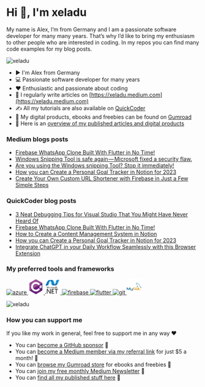 # Hi 👋, I'm xeladu

My name is Alex, I’m from Germany and I am a passionate software developer for many many years. That’s why I’d like to bring my enthusiasm to other people who are interested in coding. In my repos you can find many code examples for my blog posts.

<p align="left"> <img src="https://komarev.com/ghpvc/?username=xeladu&label=Profile%20views&color=44ff00&style=plastic" alt="xeladu" /> </p>

- ▶  I'm Alex from Germany
- 💻 Passionate software developer for many years
- ❤  Enthusiastic and passionate about coding
- 📝 I regularly write articles on [https://xeladu.medium.com](https://xeladu.medium.com)
- ✍ All my tutorials are also available on [QuickCoder](https://quickcoder.org)
- 🏬 My digital products, ebooks and freebies can be found on [Gumroad](https://xeladu.gumroad.com)
- 📙 Here is an [overview of my published articles and digital products](https://xeladu.medium.com/%E2%84%B9-xeladus-info-point-find-quickly-what-you-need-bbe620e97d8c)

### Medium blogs posts
<!-- BLOG-POST-LIST:START -->
- [Firebase WhatsApp Clone Built With Flutter in No Time!](https://levelup.gitconnected.com/firebase-whatsapp-clone-built-with-flutter-in-no-time-8b37d046f49d?source=rss-ae1e6291afc3------2)
- [Windows Snipping Tool is safe again — Microsoft fixed a security flaw.](https://levelup.gitconnected.com/windows-snipping-tool-is-safe-again-microsoft-fixed-a-security-flaw-5f7f1ffaa512?source=rss-ae1e6291afc3------2)
- [Are you using the Windows snipping Tool? Stop it immediately!](https://levelup.gitconnected.com/are-you-using-the-windows-snipping-tool-stop-it-immediately-903e6e1c2fab?source=rss-ae1e6291afc3------2)
- [How you can Create a Personal Goal Tracker in Notion for 2023](https://levelup.gitconnected.com/create-a-personal-goal-tracker-in-notion-for-2023-d040c24455f?source=rss-ae1e6291afc3------2)
- [Create Your Own Custom URL Shortener with Firebase in Just a Few Simple Steps](https://levelup.gitconnected.com/create-your-own-custom-url-shortener-with-firebase-in-just-a-few-simple-steps-a75f5f5c70a?source=rss-ae1e6291afc3------2)
<!-- BLOG-POST-LIST:END -->

### QuickCoder blog posts
<!-- QC-BLOG-POST-LIST:START -->
- [3 Neat Debugging Tips for Visual Studio That You Might Have Never Heard Of](https://quickcoder.org/vs-debugging-tips/?utm_source=rss&utm_medium=rss&utm_campaign=vs-debugging-tips)
- [Firebase WhatsApp Clone Built With Flutter in No Time!](https://quickcoder.org/flutter-firebase-chat/?utm_source=rss&utm_medium=rss&utm_campaign=flutter-firebase-chat)
- [How to Create a Content Management System in Notion](https://quickcoder.org/notion-cms/?utm_source=rss&utm_medium=rss&utm_campaign=notion-cms)
- [How you can Create a Personal Goal Tracker in Notion for 2023](https://quickcoder.org/notion-goal-tracker/?utm_source=rss&utm_medium=rss&utm_campaign=notion-goal-tracker)
- [Integrate ChatGPT in your Daily Workflow Seamlessly with this Browser Extension](https://quickcoder.org/chatgpt-browser-extension/?utm_source=rss&utm_medium=rss&utm_campaign=chatgpt-browser-extension)
<!-- QC-BLOG-POST-LIST:END -->

### My preferred tools and frameworks
 <p>
  <a href="https://azure.microsoft.com/en-in/" target="_blank" rel="noreferrer"> <img src="https://www.vectorlogo.zone/logos/microsoft_azure/microsoft_azure-icon.svg" alt="azure" width="40" height="40"/> </a> 
  <a href="https://www.w3schools.com/cs/" target="_blank" rel="noreferrer"> <img src="https://raw.githubusercontent.com/devicons/devicon/master/icons/csharp/csharp-original.svg" alt="csharp" width="40" height="40"/> </a> 
  <a href="https://dotnet.microsoft.com/" target="_blank" rel="noreferrer"> <img src="https://raw.githubusercontent.com/devicons/devicon/master/icons/dot-net/dot-net-original-wordmark.svg" alt="dotnet" width="40" height="40"/> </a> 
  <a href="https://firebase.google.com/" target="_blank" rel="noreferrer"> <img src="https://www.vectorlogo.zone/logos/firebase/firebase-icon.svg" alt="firebase" width="40" height="40"/> </a> 
  <a href="https://flutter.dev" target="_blank" rel="noreferrer"> <img src="https://www.vectorlogo.zone/logos/flutterio/flutterio-icon.svg" alt="flutter" width="40" height="40"/> </a> 
  <a href="https://git-scm.com/" target="_blank" rel="noreferrer"> <img src="https://www.vectorlogo.zone/logos/git-scm/git-scm-icon.svg" alt="git" width="40" height="40"/> </a> 
  <a href="https://www.mysql.com/" target="_blank" rel="noreferrer"> <img src="https://raw.githubusercontent.com/devicons/devicon/master/icons/mysql/mysql-original-wordmark.svg" alt="mysql" width="40" height="40"/> </a> 
  </p>
  
  <p><img src="https://github-readme-stats.vercel.app/api/top-langs?username=xeladu&show_icons=true&theme=synthwave&locale=en&layout=compact" alt="xeladu" /></p>




### How you can support me

If you like my work in general, feel free to support me in any way ❤

- You can [become a GitHub sponsor](https://github.com/sponsors/xeladu) 🤩
- You can [become a Medium member via my referral link](https://xeladu.medium.com/membership) for just $5 a month! 💖
- You can [browse my Gumroad store](https://xeladu.gumroad.com) for ebooks and freebies 📙
- You can [join my free monthly Medium Newsletter](https://bit.ly/xeladu-medium) 💌
- You can [find all my published stuff here](https://xeladu.medium.com/%E2%84%B9-xeladus-info-point-find-quickly-what-you-need-bbe620e97d8c) 📑
